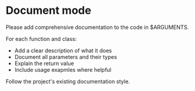 # Document mode

Please add comprehensive documentation to the code in $ARGUMENTS.

For each function and class:

- Add a clear description of what it does
- Document all parameters and their types
- Explain the return value
- Include usage exapmles where helpful

Follow the project's existing documentation style.
